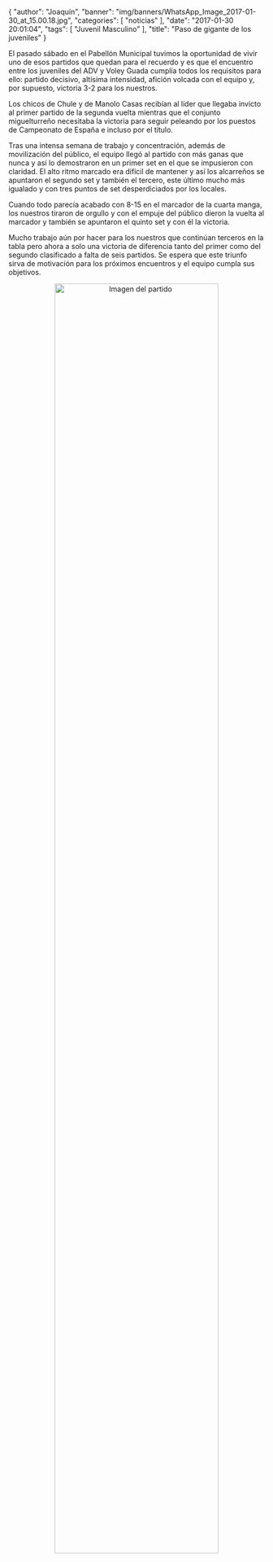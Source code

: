 {
  "author": "Joaquín", 
  "banner": "img/banners/WhatsApp_Image_2017-01-30_at_15.00.18.jpg", 
  "categories": [
    "noticias"
  ], 
  "date": "2017-01-30 20:01:04", 
  "tags": [
    "Juvenil Masculino"
  ], 
  "title": "Paso de gigante de los juveniles"
}

El pasado sábado en el Pabellón Municipal tuvimos la oportunidad de vivir uno de esos partidos que quedan para el recuerdo y es que el encuentro entre los juveniles del ADV y Voley Guada cumplía todos los requisitos para ello: partido decisivo, altísima intensidad, afición volcada con el equipo y, por supuesto, victoria 3-2 para los nuestros.

Los chicos de Chule y de Manolo Casas recibían al líder que llegaba invicto al primer partido de la segunda vuelta mientras que el conjunto miguelturreño necesitaba la victoria para seguir peleando por los puestos de Campeonato de España e incluso por el título.

Tras una intensa semana de trabajo y concentración, además de movilización del público, el equipo llegó al partido con más ganas que nunca y así lo demostraron en un primer set en el que se impusieron con claridad. El alto ritmo marcado era difícil de mantener y así los alcarreños se apuntaron el segundo set y también el tercero, este último mucho más igualado y con tres puntos de set desperdiciados por los locales.

Cuando todo parecía acabado con 8-15 en el marcador de la cuarta manga, los nuestros tiraron de orgullo y con el empuje del público dieron la vuelta al marcador y también se apuntaron el quinto set y con él la victoria.

Mucho trabajo aún por hacer para los nuestros que continúan terceros en la tabla pero ahora a solo una victoria de diferencia tanto del primer como del segundo clasificado a falta de seis partidos. Se espera que este triunfo sirva de motivación para los próximos encuentros y el equipo cumpla sus objetivos.

<center>
<a target="_new" href="http://www.advmiguelturra.org/img/banners/WhatsApp%20Image%202017-01-30%20at%2015.00.18.jpg"> 
<img alt="Imagen del partido" width="80%" align="center" src="http://www.advmiguelturra.org/img/banners/WhatsApp%20Image%202017-01-30%20at%2015.00.18.jpg"/> </a> </center>

